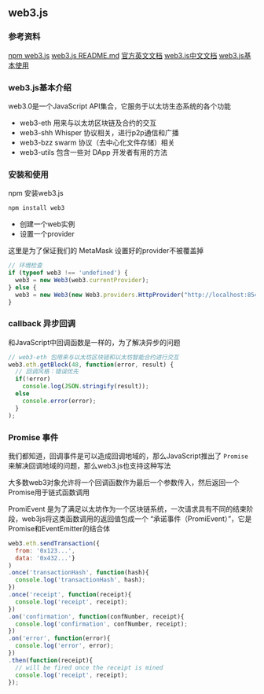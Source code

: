 ## web3.js


### 参考资料

[npm web3.js](https://www.npmjs.com/package/web3)
[web3.js README.md](https://github.com/ChainSafe/web3.js/blob/1.x/README.md)
[官方英文文档](https://web3js.readthedocs.io/en/v1.7.5/)
[web3.js中文文档](https://learnblockchain.cn/docs/web3.js/getting-started.html)
[web3.js基本使用](https://blog.csdn.net/david2000999/article/details/120176244)

### web3.js基本介绍

web3.0是一个JavaScript API集合，它服务于以太坊生态系统的各个功能

* web3-eth 用来与以太坊区块链及合约的交互
* web3-shh Whisper 协议相关，进行p2p通信和广播
* web3-bzz swarm 协议（去中心化文件存储）相关
* web3-utils 包含一些对 DApp 开发者有用的方法

### 安装和使用

npm 安装web3.js

```bash
npm install web3
```

* 创建一个web实例
* 设置一个provider

这里是为了保证我们的 MetaMask 设置好的provider不被覆盖掉

```js
// 环境检查
if (typeof web3 !== 'undefined') { 
  web3 = new Web3(web3.currentProvider); 
} else {
  web3 = new Web3(new Web3.providers.HttpProvider("http://localhost:8545")); 
}

```

### callback 异步回调

和JavaScript中回调函数是一样的，为了解决异步的问题

```js
// web3-eth 包用来与以太坊区块链和以太坊智能合约进行交互
web3.eth.getBlock(48, function(error, result) {
  // 回调风格：错误优先
  if(!error) 
    console.log(JSON.stringify(result)); 
  else 
    console.error(error); 
  }
);

```

### Promise 事件

我们都知道，回调事件是可以造成回调地域的，那么JavaScript推出了 `Promise` 来解决回调地域的问题，那么web3.js也支持这种写法

大多数web3对象允许将一个回调函数作为最后一个参数传入，然后返回一个Promise用于链式函数调用

PromiEvent 是为了满足以太坊作为一个区块链系统，一次请求具有不同的结束阶段，web3js将这类函数调用的返回值包成一个 “承诺事件（PromiEvent）”，它是Promise和EventEmitter的结合体

```js
web3.eth.sendTransaction({
  from: '0x123...',
  data: '0x432...'}
) 
.once('transactionHash', function(hash){ 
  console.log('transactionHash', hash);
}) 
.once('receipt', function(receipt){ 
  console.log('receipt', receipt);
}) 
.on('confirmation', function(confNumber, receipt){ 
  console.log('confirmation', confNumber, receipt);
}) 
.on('error', function(error){ 
  console.log('error', error);
}) 
.then(function(receipt){
  // will be fired once the receipt is mined 
  console.log('receipt', receipt);
});
```